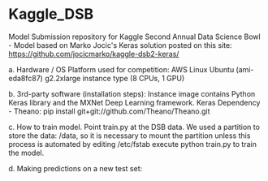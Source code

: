 # Kaggle_DSB
Model Submission repository for Kaggle Second Annual Data Science Bowl - Model based on Marko Jocic's Keras solution posted on this site: 
https://github.com/jocicmarko/kaggle-dsb2-keras/



a. Hardware / OS Platform used for competition: AWS Linux Ubuntu (ami-eda8fc87) g2.2xlarge instance type (8 CPUs, 1 GPU)

b. 3rd-party software (installation steps): Instance image contains Python Keras library and the MXNet Deep Learning framework.
  Keras Dependency - Theano: pip install git+git://github.com/Theano/Theano.git

c. How to train model.  Point train.py at the DSB data.  We used a partition to store the data: /data, so it is necessary to mount the partition unless this process is automated by editing /etc/fstab
execute python train.py to train the model.

d. Making predictions on a new test set:
  
    
